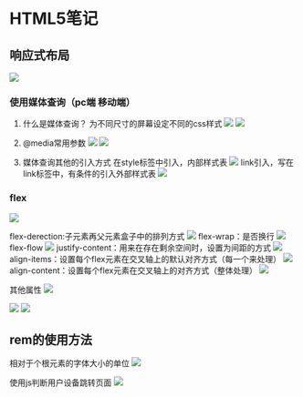 # HTML5笔记

## 响应式布局
![](img/2022-04-12-15-07-00.png)
### 使用媒体查询（pc端 移动端）
1. 什么是媒体查询？ 为不同尺寸的屏幕设定不同的css样式
![](img/2022-04-12-15-10-01.png)
![](img/2022-04-12-15-13-19.png)

2. @media常用参数
![](img/2022-04-12-15-14-37.png)
![](img/2022-04-12-15-18-51.png)

3. 媒体查询其他的引入方式
在style标签中引入，内部样式表
![](img/2022-04-12-15-37-01.png)
link引入，写在link标签中，有条件的引入外部样式表
![](img/2022-04-12-15-40-44.png)


### flex
![](img/2022-04-12-15-42-56.png)

flex-derection:子元素再父元素盒子中的排列方式
![](img/2022-04-12-15-48-02.png)
flex-wrap：是否换行
![](img/2022-04-12-15-53-22.png)
flex-flow
![](img/2022-04-12-15-58-42.png)
justify-content：用来在存在剩余空间时，设置为间距的方式
![](img/2022-04-12-16-43-04.png)
align-items：设置每个flex元素在交叉轴上的默认对齐方式（每一个来处理）
![](img/2022-04-12-16-47-27.png)
align-content：设置每个flex元素在交叉轴上的对齐方式（整体处理）
![](img/2022-04-12-16-52-07.png)

其他属性
![](img/2022-04-12-16-52-53.png)

![](img/2022-04-12-17-00-06.png)
![](img/2022-04-12-17-16-12.png)

## rem的使用方法
相对于个根元素的字体大小的单位
![](img/2022-04-12-17-42-03.png)

使用js判断用户设备跳转页面
![](img/2022-04-12-17-59-00.png)